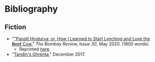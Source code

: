 # Bibliography

## Fiction

  * "<a href="https://thebombayreview.com/2020/05/25/pandit-hindutva-or-how-i-learned-to-start-lynching-and-love-the-beefn0t-cow-ayan-de/" target="_blank">"Pandit Hindutva; or, How I Learned to Start Lynching and Love the ~~Beef~~ Cow</a>," <cite>The Bombay Review, Issue 30</cite>, May 2020. (1800 words)
    * Reprinted <a href="./fiction/pandit-hindutva.html">here</a>.
  * "<a href="./fiction/tandin-s-ghrenta.html">Tandin's Ghrenta</a>," December 2017.
